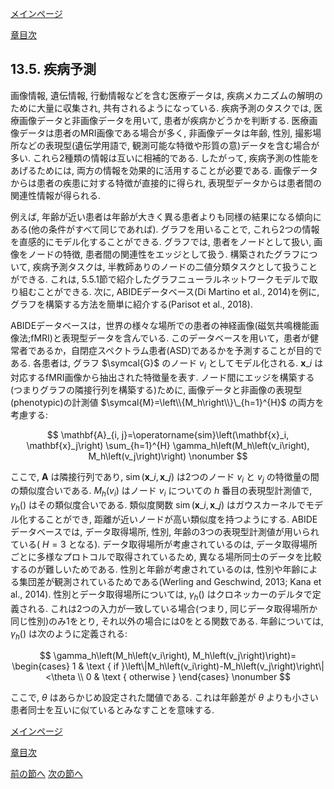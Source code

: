 [メインページ](../../index.markdown)

[章目次](./chap13.md)
## 13.5. 疾病予測

画像情報, 遺伝情報, 行動情報などを含む医療データは, 疾病メカニズムの解明のために大量に収集され, 共有されるようになっている. 疾病予測のタスクでは, 医療画像データと非画像データを用いて, 患者が疾病かどうかを判断する. 医療画像データは患者のMRI画像である場合が多く, 非画像データは年齢, 性別, 撮影場所などの表現型(遺伝学用語で, 観測可能な特徴や形質の意)データを含む場合が多い. これら2種類の情報は互いに相補的である. したがって, 疾病予測の性能をあげるためには, 両方の情報を効果的に活用することが必要である. 画像データからは患者の疾患に対する特徴が直接的に得られ, 表現型データからは患者間の関連性情報が得られる.

例えば, 年齢が近い患者は年齢が大きく異る患者よりも同様の結果になる傾向にある(他の条件がすべて同じであれば). グラフを用いることで, これら2つの情報を直感的にモデル化することができる. グラフでは, 患者をノードとして扱い, 画像をノードの特徴, 患者間の関連性をエッジとして扱う. 構築されたグラフについて, 疾病予測タスクは, 半教師ありのノードの二値分類タスクとして扱うことができる. これは, 5.5.1節で紹介したグラフニューラルネットワークモデルで取り組むことができる. 次に, ABIDEデータベース(Di Martino et al., 2014)を例に, グラフを構築する方法を簡単に紹介する(Parisot et al., 2018).

ABIDEデータベースは，世界の様々な場所での患者の神経画像(磁気共鳴機能画像法;fMRI)と表現型データを含んでいる. このデータベースを用いて，患者が健常者であるか，自閉症スペクトラム患者(ASD)であるかを予測することが目的である. 各患者は, グラフ $\symcal{G}$ のノード $v_i$ としてモデル化される.  $\mathbf{x}\_i$ は対応するfMRI画像から抽出された特徴量を表す. ノード間にエッジを構築する(つまりグラフの隣接行列を構築する)ために, 画像データと非画像の表現型(phenotypic)の計測値 $\symcal{M}=\left\\{M_h\right\\}\_{h=1}^{H}$ の両方を考慮する:

 $$
 \mathbf{A}_{i, j}=\operatorname{sim}\left(\mathbf{x}_i, \mathbf{x}_j\right) \sum_{h=1}^{H} \gamma_h\left(M_h\left(v_i\right), M_h\left(v_j\right)\right)
    \nonumber $$
 

ここで,  $\mathbf{A}$ は隣接行列であり,  $\operatorname{sim}\left(\mathbf{x}\_i, \mathbf{x}\_j\right)$ は2つのノード $v_i$ と $v_j$ の特徴量の間の類似度合いである.  $M_h\left(v_i\right)$ はノード $v_i$ についての $h$ 番目の表現型計測値で,  $\gamma_h()$ はその類似度合いである. 類似度関数 $\operatorname{sim}\left(\mathbf{x}\_i, \mathbf{x}\_j\right)$ はガウスカーネルでモデル化することができ, 距離が近いノードが高い類似度を持つようにする. ABIDEデータベースでは, データ取得場所, 性別, 年齢の3つの表現型計測値が用いられている( $H=3$ となる). データ取得場所が考慮されているのは, データ取得場所ごとに多様なプロトコルで取得されているため, 異なる場所同士のデータを比較するのが難しいためである. 性別と年齢が考慮されているのは, 性別や年齢による集団差が観測されているためである(Werling and Geschwind, 2013; Kana et al., 2014). 性別とデータ取得場所については,  $\gamma_h()$ はクロネッカーのデルタで定義される. これは2つの入力が一致している場合(つまり, 同じデータ取得場所か同じ性別)のみ1をとり, それ以外の場合には0をとる関数である. 年齢については,  $\gamma_h()$ は次のように定義される:

 $$
 \gamma_h\left(M_h\left(v_i\right), M_h\left(v_j\right)\right)=
    \begin{cases}
    1 & \text { if }\left\|M_h\left(v_i\right)-M_h\left(v_j\right)\right\|<\theta \\ 
    0 & \text { otherwise }         
    \end{cases}
    \nonumber $$
 

ここで,  $\theta$ はあらかじめ設定された閾値である. これは年齢差が $\theta$ よりも小さい患者同士を互いに似ているとみなすことを意味する.


[メインページ](../../index.markdown)

[章目次](./chap13.md)

[前の節へ](./subsection_04.md) [次の節へ](./subsection_06.md)


